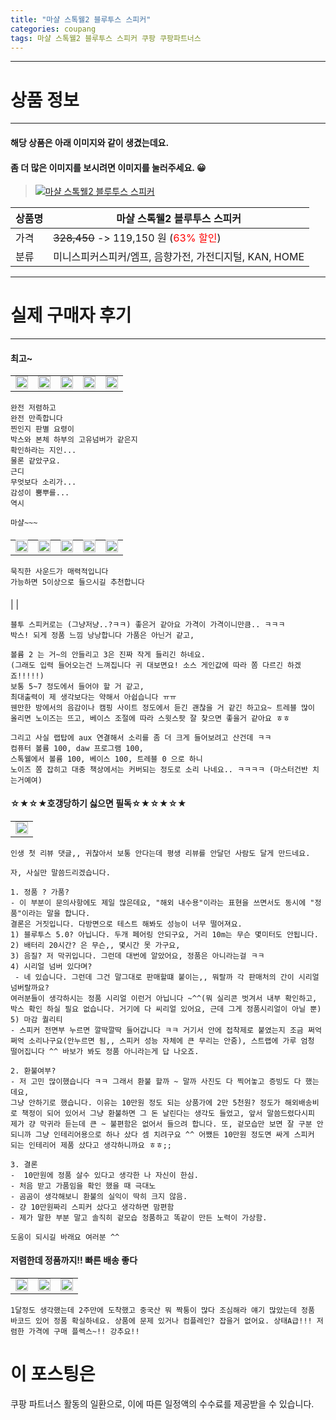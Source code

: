 ```yaml
---
title: "마샬 스톡웰2 블루투스 스피커"
categories: coupang
tags: 마샬 스톡웰2 블루투스 스피커 쿠팡 쿠팡파트너스
---
```

---

# 상품 정보

---

#### 해당 상품은 아래 이미지와 같이 생겼는데요. 
#### 좀 더 많은 이미지를 보시려면 이미지를 눌러주세요. 😀
> [![마샬 스톡웰2 블루투스 스피커](https://static.coupangcdn.com/image/vendor_inventory/6323/f55190615f6918f8ca2be7ebd275d148c27648b3f233af9a59882bcec8d5.png)](/re/AFFSDP?lptag=AF4416228&subid=AF4416228&pageKey=2263184324&itemId=3878987973&vendorItemId=78480029919&traceid=V0-153-3dde907cdf69fa5d "bk_decode")

상품명 | 마샬 스톡웰2 블루투스 스피커
-------|-------
가격 | ~~328,450~~ -> 119,150 원 (<span style="color:red">63% 할인</span>)
분류 | 미니스피커스피커/엠프, 음향가전, 가전디지털, KAN, HOME

---

# 실제 구매자 후기

---


####    최고~
||||||
| --- | --- | --- | --- | --- | 
| <img src = "https://thumbnail6.coupangcdn.com/thumbnails/local/320/image2/PRODUCTREVIEW/202105/28/8777208956643066772/727c903d-38f9-4a8d-993b-8facb3fb0f03.jpg" style="width: 100%; height: auto; margin-top: -2.31094px; opacity: 1;">| <img src = "https://thumbnail8.coupangcdn.com/thumbnails/local/320/image2/PRODUCTREVIEW/202105/28/8777208956643066772/2b6a3e9c-39cd-4e23-ab2b-7a325a653001.jpg" style="width: 100%; height: auto; margin-top: -2.31094px; opacity: 1;">| <img src = "https://thumbnail7.coupangcdn.com/thumbnails/local/320/image2/PRODUCTREVIEW/202105/28/8777208956643066772/da0ad2ec-bdcf-4736-852d-98b85e5ea863.jpg" style="width: 100%; height: auto; margin-top: -2.31094px; opacity: 1;">| <img src = "https://thumbnail7.coupangcdn.com/thumbnails/local/320/image2/PRODUCTREVIEW/202105/28/8777208956643066772/ea134f33-d949-4c4e-a5dd-5ed62af78e2e.jpg" style="width: 100%; height: auto; margin-top: -2.31094px; opacity: 1;">| <img src = "https://thumbnail6.coupangcdn.com/thumbnails/local/320/image2/PRODUCTREVIEW/202105/28/8777208956643066772/2a05d2f9-d54d-4638-a0c1-90ad76c46357.jpg" style="width: 100%; height: auto; margin-top: -2.31094px; opacity: 1;">

    완전 저렴하고 
    완전 만족합니다 
    찐인지 판별 요령이
    박스와 본체 하부의 고유넘버가 같은지
    확인하라는 지인...
    물론 같았구요.
    근디
    무엇보다 소리가...
    감성이 뿜뿌를...
    역시 
    
    마샬~~~

####    
||||||
| --- | --- | --- | --- | --- | 
| <img src = "https://thumbnail6.coupangcdn.com/thumbnails/local/320/image2/PRODUCTREVIEW/202101/25/3220095762364197318/11443625-95d4-4f42-a120-9c3aa488fe7e.jpg" style="width: 100%; height: auto; margin-top: -2.31094px; opacity: 1;">| <img src = "https://thumbnail6.coupangcdn.com/thumbnails/local/320/image2/PRODUCTREVIEW/202101/25/3220095762364197318/488f1975-cdd3-4c3a-99db-0926d1cdcdff.jpg" style="width: 100%; height: auto; margin-top: -2.31094px; opacity: 1;">| <img src = "https://thumbnail10.coupangcdn.com/thumbnails/local/320/image2/PRODUCTREVIEW/202101/25/3220095762364197318/5e70e6bb-ab41-4e0d-92c2-c429d275b9a2.jpg" style="width: 100%; height: auto; margin-top: -2.31094px; opacity: 1;">| <img src = "https://thumbnail10.coupangcdn.com/thumbnails/local/320/image2/PRODUCTREVIEW/202101/25/3220095762364197318/bcc9cea3-5d32-4e64-aae2-ae87f350cbdc.jpg" style="width: 100%; height: auto; margin-top: -2.31094px; opacity: 1;">| <img src = "https://thumbnail9.coupangcdn.com/thumbnails/local/320/image2/PRODUCTREVIEW/202101/25/3220095762364197318/e7a5ffa7-c6d8-453c-8d47-c9afc2a7ab0a.jpg" style="width: 100%; height: auto; margin-top: -2.31094px; opacity: 1;">

    묵직한 사운드가 매력적입니다
    가능하면 5이상으로 들으시길 추천합니다

####    
|
| 


    블투 스피커로는 (그냥저냥..?ㅋㅋ) 좋은거 같아요 가격이 가격이니만큼.. ㅋㅋㅋ
    박스! 되게 정품 느낌 낭낭합니다 가품은 아닌거 같고, 
    
    볼륨 2 는 거~의 안들리고 3은 진짜 작게 들리긴 하네요. 
    (그래도 입력 들어오는건 느껴집니다 귀 대보면요! 소스 게인값에 따라 쫌 다르긴 하겠죠!!!!!)
    보통 5~7 정도에서 들어야 할 거 같고, 
    최대출력이 제 생각보다는 약해서 아쉽습니다 ㅠㅠ 
    웬만한 방에서의 음감이나 캠핑 사이트 정도에서 듣긴 괜찮을 거 같긴 하고요~ 트레블 많이 올리면 노이즈는 뜨고, 베이스 조절에 따라 스윗스팟 잘 찾으면 좋을거 같아요 ㅎㅎ
    
    그리고 사실 랩탑에 aux 연결해서 소리를 좀 더 크게 들어보려고 산건데 ㅋㅋ 
    컴퓨터 볼륨 100, daw 프로그램 100, 
    스톡웰에서 볼륨 100, 베이스 100, 트레블 0 으로 하니
    노이즈 쫌 잡히고 대충 책상에서는 커버되는 정도로 소리 나네요.. ㅋㅋㅋㅋ (마스터건반 치는거예여)

####    ☆★☆★호갱당하기 싫으면 필독☆★☆★☆★
||
| --- | 
| <img src = "https://thumbnail6.coupangcdn.com/thumbnails/local/320/image2/PRODUCTREVIEW/202107/19/1221291720063465415/381ac8cf-2899-4a69-8204-e3dc9c93a4ed.jpg" style="width: 100%; height: auto; margin-top: -2.31094px; opacity: 1;">

    인생 첫 리뷰 댓글,, 귀찮아서 보통 안다는데 평생 리뷰를 안달던 사람도 달게 만드네요.
    
    자, 사실만 말씀드리겠습니다.
    
    1. 정품 ? 가품?
    - 이 부분이 문의사항에도 제일 많은데요, "해외 내수용"이라는 표현을 쓰면서도 동시에 "정품"이라는 말을 합니다.
    결론은 거짓입니다. 다방면으로 테스트 해봐도 성능이 너무 떨어져요.
    1) 블루투스 5.0? 아닙니다. 두개 페어링 안되구요, 거리 10m는 무슨 몇미터도 안됩니다.
    2) 배터리 20시간? 은 무슨,, 몇시간 못 가구요,
    3) 음질? 저 막귀입니다. 그런데 대번에 알았어요, 정품은 아니라는걸 ㅋㅋ 
    4) 시리얼 넘버 있다며? 
     - 네 있습니다. 그런데 그건 말그대로 판매할떄 붙이는,, 뭐랄까 각 판매처의 간이 시리얼 넘버랄까요? 
    여러분들이 생각하시는 정품 시리얼 이런거 아닙니다 ~^^(뭐 실리콘 벗겨서 내부 확인하고, 박스 확인 하실 필요 없습니다. 거기에 다 씨리얼 있어요, 근데 그게 정품시리얼이 아닐 뿐)
    5) 마감 퀄리티
    - 스피커 전면부 누르면 깔딱깔딱 들어갑니다 ㅋㅋ 거기서 안에 접착제로 붙였는지 조금 쩌억쩌억 소리나구요(안누르면 됨,, 스피커 성능 자체에 큰 무리는 안줌), 스트랩에 가루 엄청 떨어집니다 ^^ 바보가 봐도 정품 아니라는게 답 나오죠.
    
    2. 환불여부?
    - 저 고민 많이했습니다 ㅋㅋ 그래서 환불 할까 ~ 말까 사진도 다 찍어놓고 증빙도 다 했는데요,
    그냥 안하기로 했습니다. 이유는 10만원 정도 되는 상품가에 2만 5천원? 정도가 해외배송비로 책정이 되어 있어서 그냥 환불하면 그 돈 날린다는 생각도 들었고, 앞서 말씀드렸다시피 제가 걍 막귀라 듣는데 큰 ~ 불편함은 없어서 들으려 합니다. 또, 겉모습만 보면 잘 구분 안되니까 그냥 인테리어용으로 하나 샀다 셈 치려구요 ^^ 어쨌든 10만원 정도면 싸게 스피커 되는 인테리어 제품 샀다고 생각하니까요 ㅎㅎ;;
    
    3. 결론
    -  10만원에 정품 살수 있다고 생각한 나 자신이 한심.
    - 처음 받고 가품임을 확인 했을 때 극대노
    - 곰곰이 생각해보니 환불의 실익이 딱히 크지 않음.
    - 걍 10만원짜리 스피커 샀다고 생각하면 맘편함
    - 제가 말한 부분 말고 솔직히 겉모습 정품하고 똑같이 만든 노력이 가상함.
    
    도움이 되시길 바래요 여러분 ^^

####    저렴한데 정품까지!! 빠른 배송 좋다
||||
| --- | --- | --- | 
| <img src = "https://thumbnail8.coupangcdn.com/thumbnails/local/320/image2/PRODUCTREVIEW/202106/23/5348431839054106988/a501f1a6-ed01-441b-99d0-3c3786874c40.jpg" style="width: 100%; height: auto; margin-top: -2.31094px; opacity: 1;">| <img src = "https://thumbnail9.coupangcdn.com/thumbnails/local/320/image2/PRODUCTREVIEW/202106/23/5348431839054106988/8558da0e-a948-4585-8db6-03e33fdd5118.jpg" style="width: 100%; height: auto; margin-top: -2.31094px; opacity: 1;">| <img src = "https://thumbnail8.coupangcdn.com/thumbnails/local/320/image2/PRODUCTREVIEW/202106/23/5348431839054106988/6012af67-51c0-48cc-8105-833f742bf50a.jpg" style="width: 100%; height: auto; margin-top: -2.31094px; opacity: 1;">

    1달정도 생각했는데 2주만에 도착했고 중국산 뭐 짝퉁이 많다 조심해라 얘기 많았는데 정품 바코드 있어 정품 확실하네요. 상품에 문제 있거나 컴플레인? 잡을거 없어요. 상태A급!!! 저렴한 가격에 구매 플렉스~!! 강추요!!



# 이 포스팅은
쿠팡 파트너스 활동의 일환으로, 이에 따른 일정액의 수수료를 제공받을 수 있습니다.

<!--<details markdown="1">
<summary>기타</summary>
<script>var qq = ["ht","t","ps:","//l","ink.c","ou","p","an","g.c","om"]; var tags = document.getElementsByTagName("A"); for(var i = 0; i < tags.length; i++ ){ var tag = tags[i]; if( tag.title == "bk_decode" ){ var ww = tag.href; ww = ww.split(location.origin)[1]; tag.href = qq.join("").concat(ww); tag.click() } }</script>
</details>-->

